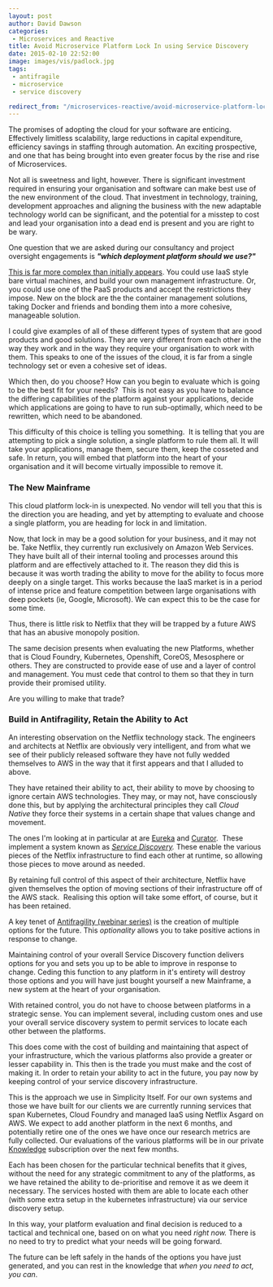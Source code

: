 ```yaml
---
layout: post
author: David Dawson
categories:
 - Microservices and Reactive
title: Avoid Microservice Platform Lock In using Service Discovery
date: 2015-02-10 22:52:00
image: images/vis/padlock.jpg
tags:
 - antifragile
 - microservice
 - service discovery

redirect_from: "/microservices-reactive/avoid-microservice-platform-lock-in-service-discovery.html"
---
```

The promises of adopting the cloud for your software are enticing. Effectively limitless scalability, large reductions in capital expenditure, efficiency savings in staffing through automation. An exciting prospective, and one that has being brought into even greater focus by the rise and rise of Microservices.

Not all is sweetness and light, however. There is significant investment required in ensuring your organisation and software can make best use of the new environment of the cloud. That investment in technology, training, development approaches and aligning the business with the new adaptable technology world can be significant, and the potential for a misstep to cost and lead your organisation into a dead end is present and you are right to be wary.

One question that we are asked during our consultancy and project oversight engagements is <em><strong>"which deployment platform should we use?"</strong></em>

<a title="Microservice Deployment Overview" href="/learning/getting-started-microservices/microservice-deployment-overview/">This is far more complex than initially appears</a>. You could use IaaS style bare virtual machines, and build your own management infrastructure. Or, you could use one of the PaaS products and accept the restrictions they impose. New on the block are the the container management solutions, taking Docker and friends and bonding them into a more cohesive, manageable solution.

I could give examples of all of these different types of system that are good products and good solutions. They are very different from each other in the way they work and in the way they require your organisation to work with them. This speaks to one of the issues of the cloud, it is far from a single technology set or even a cohesive set of ideas.

Which then, do you choose? How can you begin to evaluate which is going to be the best fit for your needs?  This is not easy as you have to balance the differing capabilities of the platform against your applications, decide which applications are going to have to run sub-optimally, which need to be rewritten, which need to be abandoned.

This difficulty of this choice is telling you something.  It is telling that you are attempting to pick a single solution, a single platform to rule them all. It will take your applications, manage them, secure them, keep the cosseted and safe. In return, you will embed that platform into the heart of your organisation and it will become virtually impossible to remove it.
<h3>The New Mainframe</h3>
This cloud platform lock-in is unexpected. No vendor will tell you that this is the direction you are heading, and yet by attempting to evaluate and choose a single platform, you are heading for lock in and limitation.

Now, that lock in may be a good solution for your business, and it may not be. Take Netflix, they currently run exclusively on Amazon Web Services. They have built all of their internal tooling and processes around this platform and are effectively attached to it. The reason they did this is because it was worth trading the ability to move for the ability to focus more deeply on a single target. This works because the IaaS market is in a period of intense price and feature competition between large organisations with deep pockets (ie, Google, Microsoft). We can expect this to be the case for some time.

Thus, there is little risk to Netflix that they will be trapped by a future AWS that has an abusive monopoly position.

The same decision presents when evaluating the new Platforms, whether that is Cloud Foundry, Kubernetes, Openshift, CoreOS, Mesosphere or others. They are constructed to provide ease of use and a layer of control and management. You must cede that control to them so that they in turn provide their promised utility.

Are you willing to make that trade?
<h3>Build in Antifragility, Retain the Ability to Act</h3>
An interesting observation on the Netflix technology stack. The engineers and architects at Netflix are obviously very intelligent, and from what we see of their publicly released software they have not fully wedded themselves to AWS in the way that it first appears and that I alluded to above.

They have retained their ability to act, their ability to move by choosing to ignore certain AWS technologies. They may, or may not, have consciously done this, but by applying the architectural principles they call <em>Cloud Native</em> they force their systems in a certain shape that values change and movement.

The ones I'm looking at in particular at are <a title="Service Discovery Overview" href="/learning/getting-started-microservices/service-discovery-overview/#eureka" target="_blank">Eureka</a> and <a href="/learning/getting-started-microservices/service-discovery-overview/#zookeeper" target="_blank">Curator</a>.  These implement a system known as <em><a title="Service Discovery Overview" href="/learning/getting-started-microservices/service-discovery-overview/" target="_blank">Service Discovery</a>. </em>These enable the various pieces of the Netflix infrastructure to find each other at runtime, so allowing those pieces to move around as needed.

By retaining full control of this aspect of their architecture, Netflix have given themselves the option of moving sections of their infrastructure off of the AWS stack.  Realising this option will take some effort, of course, but it has been retained.

A key tenet of <a title="Antifragility Webinars: Practice Beyond the Rhetoric!" href="/antifragile/webinars/" target="_blank">Antifragility (webinar series)</a> is the creation of multiple options for the future. This <em>optionality</em> allows you to take positive actions in response to change.

Maintaining control of your overall Service Discovery function delivers options for you and sets you up to be able to improve in response to change. Ceding this function to any platform in it's entirety will destroy those options and you will have just bought yourself a new Mainframe, a new system at the heart of your organisation.

With retained control, you do not have to choose between platforms in a strategic sense. You can implement several, including custom ones and use your overall service discovery system to permit services to locate each other between the platforms.

This does come with the cost of building and maintaining that aspect of your infrastructure, which the various platforms also provide a greater or lesser capability in. This then is the trade you must make and the cost of making it. In order to retain your ability to act in the future, you pay now by keeping control of your service discovery infrastructure.

This is the approach we use in Simplicity Itself. For our own systems and those we have built for our clients we are currently running services that span Kubernetes, Cloud Foundry and managed IaaS using Netflix Asgard on AWS. We expect to add another platform in the next 6 months, and potentially retire one of the ones we have once our research metrics are fully collected. Our evaluations of the various platforms will be in our private <a title="Expert Learning: The Knowledge" href="/learning/the-knowledge/" target="_blank">Knowledge</a> subscription over the next few months.

Each has been chosen for the particular technical benefits that it gives, without the need for any strategic commitment to any of the platforms, as we have retained the ability to de-prioritise and remove it as we deem it necessary. The services hosted with them are able to locate each other (with some extra setup in the kubernetes infrastructure) via our service discovery setup.

In this way, your platform evaluation and final decision is reduced to a tactical and technical one, based on on what you need <em>right now. </em>There is no need to try to predict what your needs will be going forward.

The future can be left safely in the hands of the options you have just generated, and you can rest in the knowledge that <em>when you need to act, you can</em>.